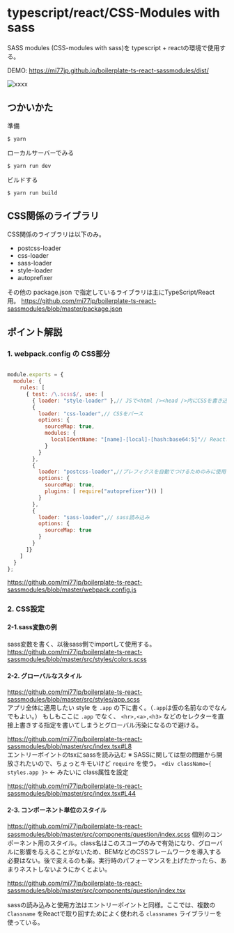 # typescript/react/CSS-Modules with sass

SASS modules (CSS-modules with sass)を typescript + reactの環境で使用する。


DEMO: <https://mi77jp.github.io/boilerplate-ts-react-sassmodules/dist/>

![xxxx](https://user-images.githubusercontent.com/1215350/74651673-afeb5a00-51c7-11ea-9904-df0f01f60270.png)


## つかいかた

準備
```
$ yarn
```

ローカルサーバーでみる
```
$ yarn run dev
```

ビルドする
```
$ yarn run build
```

## CSS関係のライブラリ

CSS関係のライブラリは以下のみ。

- postcss-loader
- css-loader
- sass-loader
- style-loader
- autoprefixer

その他の package.json で指定しているライブラリは主にTypeScript/React用。
<https://github.com/mi77jp/boilerplate-ts-react-sassmodules/blob/master/package.json>

## ポイント解説

### 1. webpack.config の CSS部分

```javascript

module.exports = {
  module: {
    rules: [
      { test: /\.scss$/, use: [
        { loader: "style-loader" },// JSで<html /><head />内にCSSを書き込む
        {
          loader: "css-loader",// CSSをパース
          options: {
            sourceMap: true,
            modules: {
              localIdentName: "[name]-[local]-[hash:base64:5]"// Reactコンポーネントにくっつける ClassNamesの名前を [sassファイル名]-[sass内のclass名]-[5桁のランダムハッシュ値] に:
            }
          }
        },
        {
          loader: "postcss-loader",//プレフィクスを自動でつけるためのみに使用
          options: {
            sourceMap: true,
            plugins: [ require("autoprefixer")() ]
          }
        },
        {
          loader: "sass-loader",// sass読み込み
          options: {
            sourceMap: true
          }
        }
      ]}
    ]
  }
};

```
<https://github.com/mi77jp/boilerplate-ts-react-sassmodules/blob/master/webpack.config.js>

### 2. CSS設定

#### 2-1.sass変数の例
sass変数を書く、以後sass側でimportして使用する。
<https://github.com/mi77jp/boilerplate-ts-react-sassmodules/blob/master/src/styles/colors.scss>

#### 2-2. グローバルなスタイル

<https://github.com/mi77jp/boilerplate-ts-react-sassmodules/blob/master/src/styles/app.scss>   
アプリ全体に適用したい style を `.app` の下に書く。（`.app`は仮の名前なのでなんでもよい。） もしもここに `.app` でなく、 `<hr>,<a>,<h3>` などのセレクターを直接上書きする指定を書いてしまうとグローバル汚染になるので避ける。

<https://github.com/mi77jp/boilerplate-ts-react-sassmodules/blob/master/src/index.tsx#L8>  
エントリーポイントのtsxにsassを読み込む
※ SASSに関しては型の問題から開放されたいので、ちょっとキモいけど `require` を使う。
 `<div className={ styles.app }>` ← みたいに class属性を設定

<https://github.com/mi77jp/boilerplate-ts-react-sassmodules/blob/master/src/index.tsx#L44>

#### 2-3. コンポーネント単位のスタイル

<https://github.com/mi77jp/boilerplate-ts-react-sassmodules/blob/master/src/components/question/index.scss>
個別のコンポーネント用のスタイル。class名はこのスコープのみで有効になり、グローバルに影響を与えることがないため、BEMなどのCSSフレームワークを導入する必要はない。後で変えるのも楽。実行時のパフォーマンスを上げたかったら、あまりネストしないようにかくとよい。

<https://github.com/mi77jp/boilerplate-ts-react-sassmodules/blob/master/src/components/question/index.tsx>

sassの読み込みと使用方法はエントリーポイントと同様。ここでは、複数の `Classname` をReactで取り回すためによく使われる `classnames` ライブラリーを使っている。
